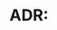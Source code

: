 # ADR: <Title>

- Status: Proposed | Accepted | Superseded
- Date: <YYYY-MM-DD>

## Context
Briefly describe the problem, constraints, and forces.

## Decision
The decision taken and why. State scope and boundaries.

## Consequences
Positive and negative outcomes, trade-offs, and follow-on work.

## Alternatives Considered
Options evaluated and why they were not chosen.

## References
Links to PRD, designs, issues, or PRs.

## Supersedes / Superseded By
If applicable, note related ADRs.

